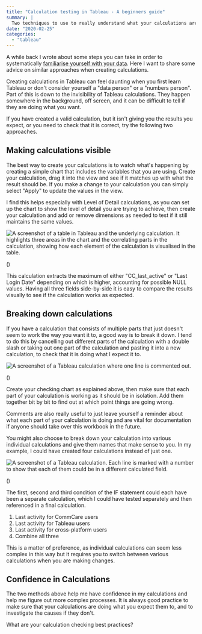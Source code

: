 ```yaml
---
title: "Calculation testing in Tableau - A beginners guide"
summary: |
  Two techniques to use to really understand what your calculations are doing in Tableau.
date: "2020-02-25"
categories:
  - "tableau"
---
```


A while back I wrote about some steps you can take in order to systematically [familiarise yourself with your data](/blog/understanding-your-data-in-tableau-a-step-by-step-guide). Here I want to share some advice on similar approaches when creating calculations.

Creating calculations in Tableau can feel daunting when you first learn Tableau or don't consider yourself a "data person" or a "numbers person". Part of this is down to the invisibility of Tableau calculations. They happen somewhere in the background, off screen, and it can be difficult to tell if they are doing what you want.

If you have created a valid calculation, but it isn't giving you the results you expect, or you need to check that it is correct, try the following two approaches.

## Making calculations visible

The best way to create your calculations is to watch what's happening by creating a simple chart that includes the variables that you are using. Create your calculation, drag it into the view and see if it matches up with what the result should be. If you make a change to your calculation you can simply select "Apply" to update the values in the view.

I find this helps especially with Level of Detail calculations, as you can set up the chart to show the level of detail you are trying to achieve, then create your calculation and add or remove dimensions as needed to test if it still maintains the same values.

![A screenshot of a table in Tableau and the underlying calculation. It highlights three areas in the chart and the correlating parts in the calculation, showing how each element of the calculation is visualised in the table.](https://nalediholly.files.wordpress.com/2019/10/2019-10-23_16-21-24.jpg?w=793)

()

This calculation extracts the maximum of either "CC\_last\_active" or "Last Login Date" depending on which is higher, accounting for possible NULL values. Having all three fields side-by-side it is easy to compare the results visually to see if the calculation works as expected.

## Breaking down calculations

If you have a calculation that consists of multiple parts that just doesn't seem to work the way you want it to, a good way is to break it down. I tend to do this by cancelling out different parts of the calculation with a double slash or taking out one part of the calculation and pasting it into a new calculation, to check that it is doing what I expect it to.

![A screenshot of a Tableau calculation where one line is commented out.](https://nalediholly.files.wordpress.com/2019/10/2019-10-23_16-18-53.jpg?w=923)

()

Create your checking chart as explained above, then make sure that each part of your calculation is working as it should be in isolation. Add them together bit by bit to find out at which point things are going wrong.

Comments are also really useful to just leave yourself a reminder about what each part of your calculation is doing and are vital for documentation if anyone should take over this workbook in the future.

You might also choose to break down your calculation into various individual calculations and give them names that make sense to you. In my example, I could have created four calculations instead of just one.

![A screenshot of a Tableau calculation. Each line is marked with a number to show that each of them could be in a different calculated field.](https://nalediholly.files.wordpress.com/2019/10/2019-10-23_16-26-51.jpg?w=1024)

()

The first, second and third condition of the IF statement could each have been a separate calculation, which I could have tested separately and then referenced in a final calculation.

1. Last activity for CommCare users
2. Last activity for Tableau users
3. Last activity for cross-platform users
4. Combine all three

This is a matter of preference, as individual calculations can seem less complex in this way but it requires you to switch between various calculations when you are making changes.

## Confidence in Calculations

The two methods above help me have confidence in my calculations and help me figure out more complex processes. It is always good practice to make sure that your calculations are doing what you expect them to, and to investigate the causes if they don't.

What are your calculation checking best practices?
